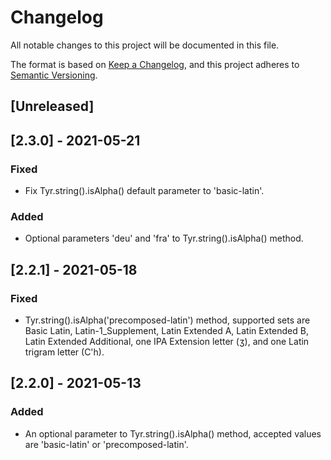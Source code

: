# Changelog

All notable changes to this project will be documented in this file.

The format is based on [Keep a Changelog](https://keepachangelog.com/en/1.0.0/),
and this project adheres to [Semantic Versioning](https://semver.org/spec/v2.0.0.html).

## [Unreleased]

## [2.3.0] - 2021-05-21

### Fixed

-   Fix Tyr.string().isAlpha() default parameter to 'basic-latin'.

### Added

-   Optional parameters 'deu' and 'fra' to Tyr.string().isAlpha() method.

## [2.2.1] - 2021-05-18

### Fixed

-   Tyr.string().isAlpha('precomposed-latin') method, supported sets are Basic Latin, Latin-1_Supplement, Latin Extended A, Latin Extended B, Latin Extended Additional, one IPA Extension letter (ʒ), and one Latin trigram letter (C'h).

## [2.2.0] - 2021-05-13

### Added

-   An optional parameter to Tyr.string().isAlpha() method, accepted values are 'basic-latin' or 'precomposed-latin'.
